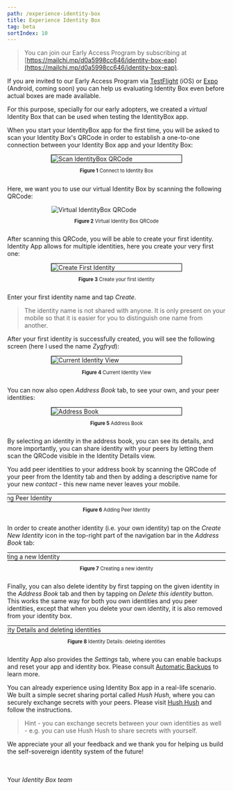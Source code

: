 ```yaml
---
path: /experience-identity-box
title: Experience Identity Box
tag: beta
sortIndex: 10
---
```


> You can join our Early Access Program by subscribing at [https://mailchi.mp/d0a5998cc646/identity-box-eap](https://mailchi.mp/d0a5998cc646/identity-box-eap).

If you are invited to our Early Access Program via [TestFlight](https://developer.apple.com/testflight/) (iOS) or [Expo](https://expo.io) (Android, coming soon) you can help us evaluating Identity Box even before actual boxes are made available.

For this purpose, specially for our early adopters, we created a *virtual* Identity Box that can be used when testing the IdentityBox app.

When you start your IdentityBox app for the first time, you will be asked to scan your Identity Box's QRCode in order to establish a one-to-one connection between your Identity Box app and your Identity Box:

<a id="figure-1"></a> 
<div class="flex-wrap">
<div class="bordered-content-300">
  <img alt="Scan IdentityBox QRCode" src="assets/ExperienceIdBox-assets/ConnectToIdBox.png" />
</div>
<p class="figure-title"><b>Figure 1</b> Connect to Identity Box</p>
</div>

Here, we want you to use our virtual Identity Box by scanning the following QRCode:

<a id="figure-2"></a> 
<div class="flex-wrap">
<div style="width: 300px;">
  <img alt="Virtual IdentityBox QRCode" src="assets/ExperienceIdBox-assets/QRCodeStockholm.png" />
</div>
<p class="figure-title"><b>Figure 2</b> Virtual Identity Box QRCode</p>
</div>

After scanning this QRCode, you will be able to create your first identity. Identity App allows for multiple identities, here you create your very first one:

<a id="figure-3"></a> 
<div class="flex-wrap">
<div class="bordered-content-300">
  <img alt="Create First Identity" src="assets/ExperienceIdBox-assets/CreateFirstIdentity.png"/>
</div>
<p class="figure-title"><b>Figure 3</b> Create your first identity</p>
</div>


Enter your first identity name and tap _Create_.

> The identity name is not shared with anyone. It is only present on your mobile so that it is easier for you to distinguish one name from another.

After your first identity is successfully created, you will see the following screen (here I used the name *Zygfryd*):

<a id="figure-4"></a> 
<div class="flex-wrap">
<div class="bordered-content-300">
  <img alt="Current Identity View" src="assets/ExperienceIdBox-assets/Zygfryd.png"/>
</div>
<p class="figure-title"><b>Figure 4</b> Current Identity View</p>
</div>

You can now also open *Address Book* tab, to see your own, and your peer identities:

<a id="figure-5"></a> 
<div class="flex-wrap">
<div class="bordered-content-300">
  <img alt="Address Book" src="assets/ExperienceIdBox-assets/AddressBook.png"/>
</div>
<p class="figure-title"><b>Figure 5</b> Address Book</p>
</div>

By selecting an identity in the address book, you can see its details, and more importantly, you can share
identity with your peers by letting them scan the QRCode visible in the Identity Details view.

You add peer identities to your address book by scanning the QRCode of your peer from the Identity tab and then by adding a descriptive name for your new *contact* - this new name never leaves your mobile.

<a id="figure-6"></a> 
<div class="scrollable flex-wrap responsive">
<div class="bordered-content-600">
  <img alt="Adding Peer Identity" src="assets/ExperienceIdBox-assets/NewPeerIdentity.png"/>
</div>
</div>
<div class="flex-wrap responsive">
<p class="figure-title"><b>Figure 6</b> Adding Peer Identity</p>
</div>

In order to create another identity (i.e. your own identity) tap on the _Create New Identity_ icon in the top-right part of the navigation bar in the _Address Book_ tab:

<a id="figure-7"></a> 
<div class="scrollable flex-wrap responsive">
<div class="bordered-content-600">
  <img alt="Creating a new Identity" src="assets/ExperienceIdBox-assets/CreateNewIdentity.png"/>
</div>
</div>
<div class="flex-wrap responsive">
<p class="figure-title"><b>Figure 7</b> Creating a new identity</p>
</div>

Finally, you can also delete identity by first tapping on the given identity in the _Address Book_ tab and then by tapping on _Delete this identity_ button. This works the same way for both you own identities and you peer identities, except that when you delete your own identity, it is also removed from your identity box.

<a id="figure-8"></a> 
<div class="scrollable flex-wrap responsive">
<div class="bordered-content-600">
  <img alt="Identity Details and deleting identities" src="assets/ExperienceIdBox-assets/IdentityDetails.png"/>
</div>
</div>
<div class="flex-wrap responsive">
<p class="figure-title"><b>Figure 8</b> Identity Details: deleting identities</p>
</div>

Identity App also provides the _Settings_ tab, where you can enable backups and reset your app and identity box. Please consult [Automatic Backups](/backups) to learn more.



You can already experience using Identity Box app in a real-life scenario. We built a simple secret sharing portal called *Hush Hush*, where you can securely exchange secrets with your peers. Please visit <a href="https://hush-hush.xyz" target="_blank">Hush Hush</a> and follow
the instructions.

> Hint - you can exchange secrets between your own identities as well - e.g. you can use Hush Hush to share secrets with yourself.

We appreciate your all your feedback and we thank you for helping us build the self-sovereign identity system of the future!

<br/><br/>
Your *Identity Box team*

<style scoped>
.scrollable {
  width: 100%;
  overflow-x: auto;
}
.flex-wrap {
  display:flex;
  flex-flow:column;
  justify-content:center;
  align-items: center;
}
@media (max-width: 650px) {
  .responsive {
    align-items: flex-start;
  }  
}
.figure-title {
  font-size: 0.8em
}
.bordered-content-600 {
  width: 600px;
  border: 1px solid black;
}
.bordered-content-300 {
  width: 300px;
  border: 1px solid black;
}
</style>

